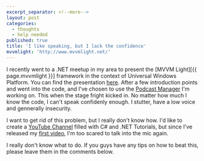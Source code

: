 ```yaml
---
excerpt_separator: <!--more-->
layout: post
categories:
  - thoughts
  - help needed
published: true
title: 'I like speaking, but I lack the confidence'
mvvmlight: 'http://www.mvvmlight.net/'
---
```



I recently went to a .NET meetup in my area to present the [MVVM Light][{{ page.mvvmlight }}] framework in the context of Universal Windows Platform. You can find the presentation [here][presentation]. After a few introduction points and went into the code, and I've chosen to use the [Podcast Manager][solocast] I'm working on. This when the stage fright kicked in. No matter how much I know the code, I can't speak confidenly enough. I stutter, have a low voice and gennerally insecurity.

I want to get rid of this problem, but I really don't know how. I'd like to create a [YouTube Channel][channel] filled with C# and .NET Tutorials, but since I've released my [first video][1st-video], I'm too scared to talk into the mic again.

I really don't know what to do. If you guys have any tips on how to beat this, please leave them in the comments below.


[presentation]: www.slideshare.net/RobertIagar/mvvm-light-for-uwp-58983927
[solocast]: https://github.com/robertiagar/Podcasts-WindowsUniversal
[channel]: https://www.youtube.com/channel/UCYiXD2GqyUHXOgVPeTqAuoQ
[1st-video]: https://www.youtube.com/watch?v=-5YfegTtfCo



